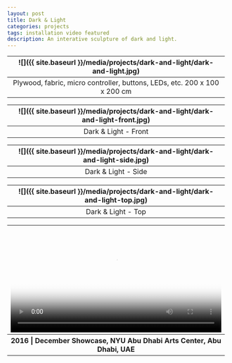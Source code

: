 ```yaml
---
layout: post
title: Dark & Light
categories: projects
tags: installation video featured
description: An interative sculpture of dark and light.
---
```


![]({{ site.baseurl }}/media/projects/dark-and-light/dark-and-light.jpg) |
:----------: |
Plywood, fabric, micro controller, buttons, LEDs, etc. 200 x 100 x 200 cm |

![]({{ site.baseurl }}/media/projects/dark-and-light/dark-and-light-front.jpg) |
:----------: |
Dark & Light - Front |

![]({{ site.baseurl }}/media/projects/dark-and-light/dark-and-light-side.jpg) |
:----------: |
Dark & Light - Side |

![]({{ site.baseurl }}/media/projects/dark-and-light/dark-and-light-top.jpg) |
:----------: |
Dark & Light - Top |

<table style="width: 100%;">
  <thead><tr><th>
    <video controls width="100%" preload="auto" poster="{{ site.baseurl }}/media/projects/dark-and-light/dark-and-light-video.jpg">
      <source src="{{ site.baseurl }}/media/projects/dark-and-light/dark-and-light-video.mp4" type='video/mp4'>
    </video>
  </th></tr></thead>
  <tbody><tr style="text-align: center;"><th>
    2016 | December Showcase, NYU Abu Dhabi Arts Center, Abu Dhabi, UAE
  </th></tr></tbody>
</table>
